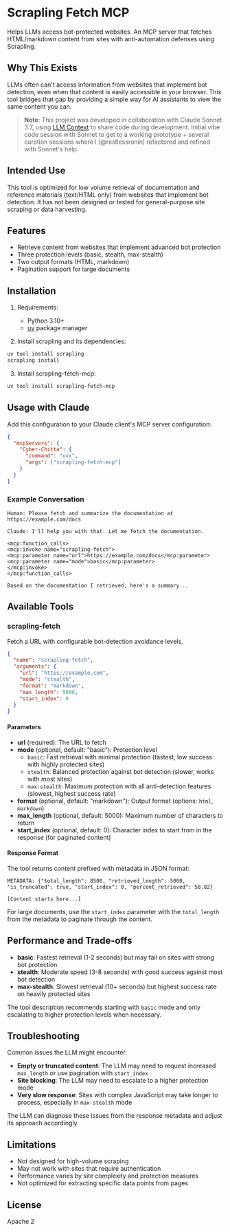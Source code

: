 # Scrapling Fetch MCP

Helps LLMs access bot-protected websites. An MCP server that fetches HTML/markdown content from sites with anti-automation defenses using Scrapling.

## Why This Exists

LLMs often can't access information from websites that implement bot detection, even when that content is easily accessible in your browser. This tool bridges that gap by providing a simple way for AI assistants to view the same content you can.

> **Note**: This project was developed in collaboration with Claude Sonnet 3.7, using [LLM Context](https://github.com/cyberchitta/llm-context.py) to share code during development. Initial vibe code session with Sonnet to get to a working prototype + several curation sessions where I (@restlessronin) refactored and refined with Sonnet's help.

## Intended Use

This tool is optimized for low volume retrieval of documentation and reference materials (text/HTML only) from websites that implement bot detection. It has not been designed or tested for general-purpose site scraping or data harvesting.

## Features

* Retrieve content from websites that implement advanced bot protection
* Three protection levels (basic, stealth, max-stealth)
* Two output formats (HTML, markdown)
* Pagination support for large documents

## Installation

1. Requirements:
   - Python 3.10+
   - [uv](https://github.com/astral-sh/uv) package manager

2. Install scrapling and its dependencies:
```bash
uv tool install scrapling
scrapling install
```

3. Install scrapling-fetch-mcp:
```bash
uv tool install scrapling-fetch-mcp
```

## Usage with Claude

Add this configuration to your Claude client's MCP server configuration:

```json
{
  "mcpServers": {
    "Cyber-Chitta": {
      "command": "uvx",
      "args": ["scrapling-fetch-mcp"]
    }
  }
}
```

### Example Conversation

```
Human: Please fetch and summarize the documentation at https://example.com/docs

Claude: I'll help you with that. Let me fetch the documentation.

<mcp:function_calls>
<mcp:invoke name="scrapling-fetch">
<mcp:parameter name="url">https://example.com/docs</mcp:parameter>
<mcp:parameter name="mode">basic</mcp:parameter>
</mcp:invoke>
</mcp:function_calls>

Based on the documentation I retrieved, here's a summary...
```

## Available Tools

### scrapling-fetch

Fetch a URL with configurable bot-detection avoidance levels.

```json
{
  "name": "scrapling-fetch",
  "arguments": {
    "url": "https://example.com",
    "mode": "stealth",
    "format": "markdown",
    "max_length": 5000,
    "start_index": 0
  }
}
```

#### Parameters

- **url** (required): The URL to fetch
- **mode** (optional, default: "basic"): Protection level
  - `basic`: Fast retrieval with minimal protection (fastest, low success with highly protected sites)
  - `stealth`: Balanced protection against bot detection (slower, works with most sites)
  - `max-stealth`: Maximum protection with all anti-detection features (slowest, highest success rate)
- **format** (optional, default: "markdown"): Output format (options: `html`, `markdown`)
- **max_length** (optional, default: 5000): Maximum number of characters to return
- **start_index** (optional, default: 0): Character index to start from in the response (for paginated content)

#### Response Format

The tool returns content prefixed with metadata in JSON format:

```
METADATA: {"total_length": 8500, "retrieved_length": 5000, "is_truncated": true, "start_index": 0, "percent_retrieved": 58.82}

[Content starts here...]
```

For large documents, use the `start_index` parameter with the `total_length` from the metadata to paginate through the content.

## Performance and Trade-offs

- **basic**: Fastest retrieval (1-2 seconds) but may fail on sites with strong bot protection
- **stealth**: Moderate speed (3-8 seconds) with good success against most bot detection
- **max-stealth**: Slowest retrieval (10+ seconds) but highest success rate on heavily protected sites

The tool description recommends starting with `basic` mode and only escalating to higher protection levels when necessary.

## Troubleshooting

Common issues the LLM might encounter:

- **Empty or truncated content**: The LLM may need to request increased `max_length` or use pagination with `start_index`
- **Site blocking**: The LLM may need to escalate to a higher protection mode
- **Very slow response**: Sites with complex JavaScript may take longer to process, especially in `max-stealth` mode

The LLM can diagnose these issues from the response metadata and adjust its approach accordingly.

## Limitations

- Not designed for high-volume scraping
- May not work with sites that require authentication
- Performance varies by site complexity and protection measures
- Not optimized for extracting specific data points from pages

## License

Apache 2
